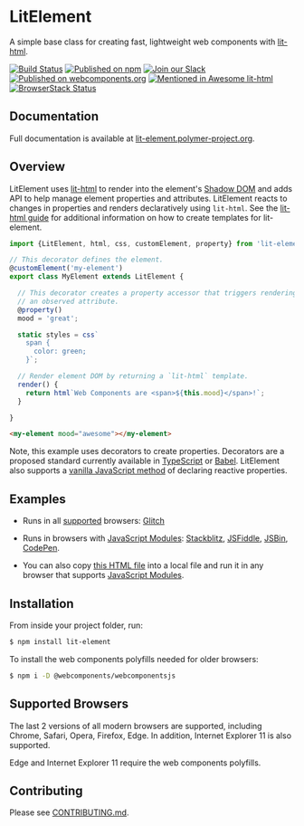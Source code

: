 # LitElement
A simple base class for creating fast, lightweight web components with [lit-html](https://lit-html.polymer-project.org/).

[![Build Status](https://travis-ci.org/Polymer/lit-element.svg?branch=master)](https://travis-ci.org/Polymer/lit-element)
[![Published on npm](https://img.shields.io/npm/v/lit-element.svg)](https://www.npmjs.com/package/lit-element)
[![Join our Slack](https://img.shields.io/badge/slack-join%20chat-4a154b.svg)](https://www.polymer-project.org/slack-invite)
[![Published on webcomponents.org](https://img.shields.io/badge/webcomponents.org-published-blue.svg)](https://www.webcomponents.org/element/lit-element)
[![Mentioned in Awesome lit-html](https://awesome.re/mentioned-badge.svg)](https://github.com/web-padawan/awesome-lit-html)
[![BrowserStack Status](https://automate.browserstack.com/badge.svg?badge_key=TnM4R3dScWdhU1NRck1WejNtMmVoMzQrU2s5bnRtOVVGMmFkQWtEV25iST0tLTNiWEZVYldaV1VqY2oxTEVJV09XSFE9PQ==--e79a2e8601a562e5b200dfcd2d6a15416fd4ed5f)](https://automate.browserstack.com/public-build/TnM4R3dScWdhU1NRck1WejNtMmVoMzQrU2s5bnRtOVVGMmFkQWtEV25iST0tLTNiWEZVYldaV1VqY2oxTEVJV09XSFE9PQ==--e79a2e8601a562e5b200dfcd2d6a15416fd4ed5f)

## Documentation

Full documentation is available at [lit-element.polymer-project.org](https://lit-element.polymer-project.org).

## Overview

LitElement uses [lit-html](https://lit-html.polymer-project.org/) to render into the
element's [Shadow DOM](https://developer.mozilla.org/en-US/docs/Web/Web_Components/Using_shadow_DOM)
and adds API to help manage element properties and attributes. LitElement reacts to changes in properties
and renders declaratively using `lit-html`. See the [lit-html guide](https://lit-html.polymer-project.org/guide)
for additional information on how to create templates for lit-element.

```ts
import {LitElement, html, css, customElement, property} from 'lit-element';

// This decorator defines the element.
@customElement('my-element')
export class MyElement extends LitElement {

  // This decorator creates a property accessor that triggers rendering and
  // an observed attribute.
  @property()
  mood = 'great';

  static styles = css`
    span {
      color: green;
    }`;

  // Render element DOM by returning a `lit-html` template.
  render() {
    return html`Web Components are <span>${this.mood}</span>!`;
  }

}
```

```html
<my-element mood="awesome"></my-element>
```

Note, this example uses decorators to create properties. Decorators are a proposed
standard currently available in [TypeScript](https://www.typescriptlang.org/) or [Babel](https://babeljs.io/docs/en/babel-plugin-proposal-decorators). LitElement also supports a [vanilla JavaScript method](https://lit-element.polymer-project.org/guide/properties#declare) of declaring reactive properties.

## Examples

  * Runs in all [supported](#supported-browsers) browsers: [Glitch](https://glitch.com/edit/#!/hello-lit-element?path=index.html)

  * Runs in browsers with [JavaScript Modules](https://caniuse.com/#search=modules): [Stackblitz](https://stackblitz.com/edit/lit-element-demo?file=src%2Fmy-element.js), [JSFiddle](https://jsfiddle.net/sorvell1/801f9cdu/), [JSBin](http://jsbin.com/vecuyan/edit?html,output),
[CodePen](https://codepen.io/sorvell/pen/RYQyoe?editors=1000).

  * You can also copy [this HTML file](https://gist.githubusercontent.com/sorvell/48f4b7be35c8748e8f6db5c66d36ee29/raw/67346e4e8bc4c81d5a7968d18f0a6a8bc00d792e/index.html) into a local file and run it in any browser that supports [JavaScript Modules]((https://caniuse.com/#search=modules)).

## Installation

From inside your project folder, run:

```bash
$ npm install lit-element
```

To install the web components polyfills needed for older browsers:

```bash
$ npm i -D @webcomponents/webcomponentsjs
```

## Supported Browsers

The last 2 versions of all modern browsers are supported, including
Chrome, Safari, Opera, Firefox, Edge. In addition, Internet Explorer 11 is also supported.

Edge and Internet Explorer 11 require the web components polyfills.

## Contributing

Please see [CONTRIBUTING.md](./CONTRIBUTING.md).
